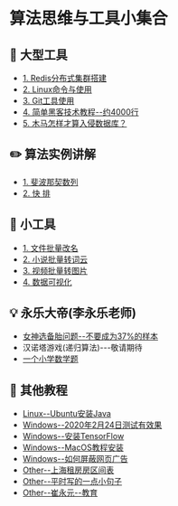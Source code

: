 算法思维与工具小集合     
======

## :floppy_disk: 大型工具
- [1. Redis分布式集群搭建](https://github.com/KissMyLady/Tools/blob/master/note/redis_goup.md)  
- [2. Linux命令与使用](https://github.com/KissMyLady/Tools/blob/master/note/linux_com.md)    
- [3. Git工具使用](https://github.com/CyC2018/CS-Notes/blob/master/notes/Git.md)    
- [4. 简单黑客技术教程--约4000行](https://github.com/KissMyLady/Tools/blob/master/note/lv_heike.md)  
- [5. 木马怎样才算入侵数据库？](https://github.com/KissMyLady/Tools/blob/master/note/wood_horse.md)  

## :pencil2: 算法实例讲解  
 - [1. 斐波那契数列](https://github.com/KissMyLady/Tools/blob/master/algorithem/feibo.md)    
 - [2. 快 排](https://github.com/KissMyLady/Python/blob/master/Nont/Quick_Sort.md)   
 
## :wrench:  小工具
- [1. 文件批量改名](https://github.com/KissMyLady/Tools/blob/master/note/py_rename.md)    
- [2. 小说批量转词云](https://github.com/KissMyLady/Word_Cloud)  
- [3. 视频批量转图片](https://github.com/KissMyLady/Exchaneg-video-to-photo)
- [4. 数据可视化](https://github.com/KissMyLady/Tools/blob/master/note/date_vision.md) 


## :bulb: 永乐大帝(李永乐老师)  
- [女神选备胎问题--不要成为37%的样本](https://github.com/KissMyLady/Daily_Tools_Create/blob/master/Goddess/Goddess_test.md)  
- 汉诺塔游戏(递归算法)---敬请期待   
- [一个小学数学题](https://github.com/KissMyLady/Tools/blob/master/note/math_rq.md)      


## :watermelon: 其他教程    
- [Linux--Ubuntu安装Java](https://github.com/KissMyLady/Java/blob/master/Note/ut_install_java.md)    
- [Windows--2020年2月24日测试有效果](https://github.com/zhaoweih/Shadowsocks-Tutorial)  
- [Windows--安装TensorFlow](https://github.com/KissMyLady/Deep-Learning/blob/master/Note/tensorflow_install.md)   
- [Windows--MacOS教程安装](https://github.com/KissMyLady/Tools/blob/master/Word_Cloud/virtual_mac.md)  
- [Windows--如何屏蔽网页广告](https://github.com/KissMyLady/Tools/blob/master/note/adbblock.md)    
- [Other--上海租房房区间表](https://github.com/KissMyLady/Tools/blob/master/note/shanghai.md)  
- [Other--平时写的一点小句子](https://github.com/KissMyLady/Tools/blob/master/note/daily_word.md)    
- [Other--崔永元--教育](https://github.com/KissMyLady/Tools/blob/master/note/cuiyongyuan.md)  
